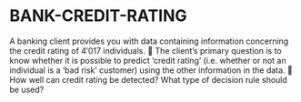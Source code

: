 # BANK-CREDIT-RATING
A banking client provides you with data containing information concerning the credit rating of 4′017 individuals.
􏰨 The client’s primary question is to know whether it is possible to predict ‘credit rating’ (i.e. whether or not an individual is a ‘bad risk’ customer) using the other information in the data.
􏰨 How well can credit rating be detected? What type of decision rule should be used?
